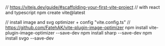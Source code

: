 // https://vitejs.dev/guide/#scaffolding-your-first-vite-project
// with react and typescript
npm create vite@latest 

// install image and svg optimizer + config "vite.config.ts"
// https://github.com/FatehAK/vite-plugin-image-optimizer
npm install vite-plugin-image-optimizer --save-dev 
npm install sharp --save-dev
npm install svgo --save-dev